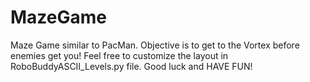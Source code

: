 # MazeGame
Maze Game similar to PacMan. Objective is to get to the Vortex before enemies get you!
Feel free to customize the layout in RoboBuddyASCII_Levels.py file.
Good luck and HAVE FUN!
